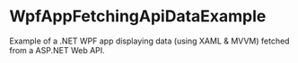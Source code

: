 # WpfAppFetchingApiDataExample
Example of a .NET WPF app displaying data (using XAML &amp; MVVM) fetched from a ASP.NET Web API.
